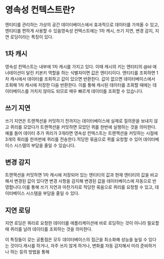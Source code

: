 # 영속성 컨텍스트란?
엔티티를 관리하는 가상의 공간 데이터베이스에서 효과적으로 데이터를 가져올 수 있고, 엔티티를 편하게 사용할 수 있음영속성 컨텍스트에는 1차 캐시, 쓰기 지연, 변경 감지, 지연 로딩이라는 특징이 있다.

## 1차 캐시

영속성 컨텍스트는 내부에 1차 캐시를 가지고 있다. 이때 캐시의 키는 엔티티의 @Id 애너테이션이 달린 키본키 역할을 하는 식별자이면 값은 엔티티이다. 앤티티를 조회하면 1차 캐시에서 데이터를 조회하고 값이 있으면 반환한다. 값이 없으면 데이터베이스에서 조회해 1차 캐시에 저장한 다음 반환한다. 이를 통해 캐시된 데이터를 조회할 때에는 데이터베이스를 거치지 않아도 되므로 매우 빠르게 데이터를 조회할 수 있습니다.

## 쓰기 지연

쓰기 지연은 트랜잭션을 커밋하기 전까지는 데이터베이스에 실제로 질의문을 보내지 않고 퀴리를 모았다가 트랜잭션을 커밋하면 모았던 퀴를 한번에 실행하는 것을 의미한다.예를 들어 데이터 추가 퀴리가 3개라면 영속성 컨텍스트는 트랜잭션을 커밋하는 시점에 3개의 쿼리를 한꺼번에 퀴리를 전송한다.적당한 묶음으로 퀴를 요청할 수 있어 데이터베이스 시스템의 부담을 줄일 수 있습니다.

## 변경 감지

트랜잭션을 커밋하면 1차 캐시에 저장되어 있는 엔티티의 값과 현재 엔티티의 값을 비교해서 변경된 값이 있다면 변경 사항을 감지해 변경된 값을 데이터베이스에 자동으로 반영합니다.이를 통해 쓰기 지연과 마찬가지로 적당한 묶음으로 퀴리를 요청할 수 있고, 데이터베이스 시스템을 부담을 줄일 수 있다.

## 지연 로딩

지연 로딩은 쿼리로 요청한 데이터를 애플리케이션에 바로 로딩하는 것이 아니라 필요할 때 퀴리를 날려 데이티를 조회하는 것을 의미한다.

이 특징들이 갖는 공톰점은 모두 데이터베이스의 접근을 최소화해 성능을 높일 수 있다는 것이다.캐시를 하거나, 자주 쓰지 않게 하거나, 변화를 자동 감지해서 미리 준비하거나 하는 등의 방법을 통해
